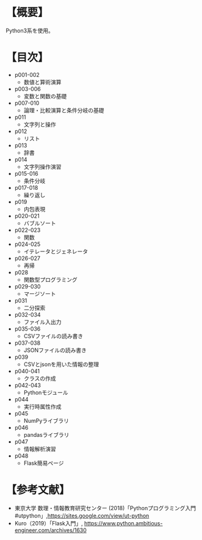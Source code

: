 ﻿# 【概要】
Python3系を使用。



# 【目次】
- p001-002
	* 数値と算術演算
- p003-006
	* 変数と関数の基礎
- p007-010
	* 論理・比較演算と条件分岐の基礎
- p011
	* 文字列と操作
- p012
	* リスト
- p013
	* 辞書
- p014
	* 文字列操作演習
- p015-016
	* 条件分岐
- p017-018
	* 繰り返し
- p019
	* 内包表現
- p020-021
	* バブルソート
- p022-023
	* 関数
- p024-025
	* イテレータとジェネレータ
- p026-027
	* 再帰
- p028
	* 関数型プログラミング
- p029-030
	* マージソート
- p031
	* 二分探索
- p032-034
	* ファイル入出力
- p035-036
	* CSVファイルの読み書き
- p037-038
	* JSONファイルの読み書き
- p039
	* CSVとjsonを用いた情報の整理
- p040-041
	* クラスの作成
- p042-043
	* Pythonモジュール
- p044
	* 実行時属性作成
- p045
	* NumPyライブラリ
- p046
	* pandasライブラリ
- p047
	* 情報解析演習
- p048
	* Flask簡易ページ

# 【参考文献】
- 東京大学 数理・情報教育研究センター (2018)「Pythonプログラミング入門 #utpython」,<https://sites.google.com/view/ut-python>
- Kuro（2019）「Flask入門」, <https://www.python.ambitious-engineer.com/archives/1630>